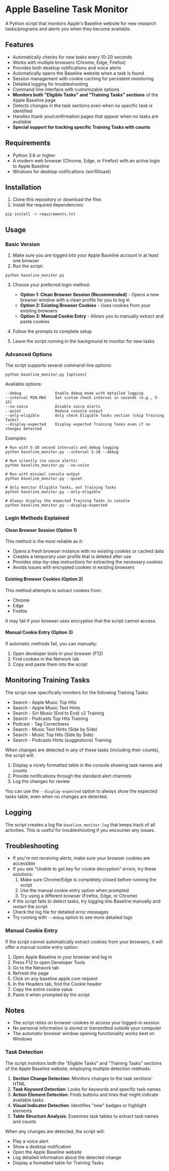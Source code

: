 # Apple Baseline Task Monitor

A Python script that monitors Apple's Baseline website for new research tasks/programs and alerts you when they become available.

## Features

- Automatically checks for new tasks every 10-20 seconds
- Works with multiple browsers (Chrome, Edge, Firefox)
- Provides both desktop notifications and voice alerts
- Automatically opens the Baseline website when a task is found
- Session management with cookie caching for persistent monitoring
- Detailed logging for troubleshooting
- Command-line interface with customizable options
- **Monitors both "Eligible Tasks" and "Training Tasks" sections** of the Apple Baseline page
- Detects changes in the task sections even when no specific task is identified
- Handles thank you/confirmation pages that appear when no tasks are available
- **Special support for tracking specific Training Tasks with counts**

## Requirements

- Python 3.6 or higher
- A modern web browser (Chrome, Edge, or Firefox) with an active login to Apple Baseline
- Windows for desktop notifications (win10toast)

## Installation

1. Clone this repository or download the files
2. Install the required dependencies:

```
pip install -r requirements.txt
```

## Usage

### Basic Version

1. Make sure you are logged into your Apple Baseline account in at least one browser
2. Run the script:

```
python baseline_monitor.py
```

3. Choose your preferred login method:
   - **Option 1: Clean Browser Session (Recommended)** - Opens a new browser window with a clean profile for you to log in
   - **Option 2: Existing Browser Cookies** - Uses cookies from your existing browsers
   - **Option 3: Manual Cookie Entry** - Allows you to manually extract and paste cookies

4. Follow the prompts to complete setup
5. Leave the script running in the background to monitor for new tasks

### Advanced Options

The script supports several command-line options:

```
python baseline_monitor.py [options]
```

Available options:

```
--debug               Enable debug mode with detailed logging
--interval MIN-MAX    Set custom check interval in seconds (e.g., 5-15)
--no-voice            Disable voice alerts
--quiet               Reduce console output
--only-eligible       Only check Eligible Tasks section (skip Training Tasks)
--display-expected    Display expected Training Tasks even if no changes detected
```

Examples:

```
# Run with 5-10 second intervals and debug logging
python baseline_monitor.py --interval 5-10 --debug

# Run silently (no voice alerts) 
python baseline_monitor.py --no-voice

# Run with minimal console output
python baseline_monitor.py --quiet

# Only monitor Eligible Tasks, not Training Tasks
python baseline_monitor.py --only-eligible

# Always display the expected Training Tasks in console
python baseline_monitor.py --display-expected
```

### Login Methods Explained

#### Clean Browser Session (Option 1)
This method is the most reliable as it:
- Opens a fresh browser instance with no existing cookies or cached data
- Creates a temporary user profile that is deleted after use
- Provides step-by-step instructions for extracting the necessary cookies
- Avoids issues with encrypted cookies in existing browsers

#### Existing Browser Cookies (Option 2)
This method attempts to extract cookies from:
- Chrome
- Edge
- Firefox

It may fail if your browser uses encryption that the script cannot access.

#### Manual Cookie Entry (Option 3)
If automatic methods fail, you can manually:
1. Open developer tools in your browser (F12)
2. Find cookies in the Network tab
3. Copy and paste them into the script

## Monitoring Training Tasks

The script now specifically monitors for the following Training Tasks:
- Search - Apple Music Top Hits
- Search - Apple Music Text Hints
- Search - Siri Music (End to End) v2 Training
- Search - Podcasts Top Hits Training
- Podcast - Tag Correctness
- Search - Music Text Hints (Side by Side)
- Search - Music Top Hits (Side by Side)
- Search - Podcasts Hints (suggestions) Training

When changes are detected in any of these tasks (including their counts), the script will:
1. Display a nicely formatted table in the console showing task names and counts
2. Provide notifications through the standard alert channels
3. Log the changes for review

You can use the `--display-expected` option to always show the expected tasks table, even when no changes are detected.

## Logging

The script creates a log file `baseline_monitor.log` that keeps track of all activities. This is useful for troubleshooting if you encounter any issues.

## Troubleshooting

- If you're not receiving alerts, make sure your browser cookies are accessible
- If you see "Unable to get key for cookie decryption" errors, try these solutions:
  1. Make sure Chrome/Edge is completely closed before running the script
  2. Use the manual cookie entry option when prompted
  3. Try using a different browser (Firefox, Edge, or Chrome)
- If the script fails to detect tasks, try logging into Baseline manually and restart the script
- Check the log file for detailed error messages
- Try running with `--debug` option to see more detailed logs

### Manual Cookie Entry

If the script cannot automatically extract cookies from your browsers, it will offer a manual cookie entry option:

1. Open Apple Baseline in your browser and log in
2. Press F12 to open Developer Tools
3. Go to the Network tab
4. Refresh the page
5. Click on any baseline.apple.com request
6. In the Headers tab, find the Cookie header
7. Copy the entire cookie value
8. Paste it when prompted by the script

## Notes

- The script relies on browser cookies to access your logged-in session
- No personal information is stored or transmitted outside your computer
- The automatic browser window opening functionality works best on Windows 

### Task Detection

The script monitors both the "Eligible Tasks" and "Training Tasks" sections of the Apple Baseline website, employing multiple detection methods:

1. **Section Change Detection**: Monitors changes to the task sections' HTML
2. **Task Keyword Detection**: Looks for keywords and specific task names
3. **Action Element Detection**: Finds buttons and links that might indicate available tasks
4. **Visual Indicator Detection**: Identifies "new" badges or highlight elements
5. **Table Structure Analysis**: Examines task tables to extract task names and counts

When any changes are detected, the script will:
- Play a voice alert
- Show a desktop notification
- Open the Apple Baseline website
- Log detailed information about the detected change
- Display a formatted table for Training Tasks 